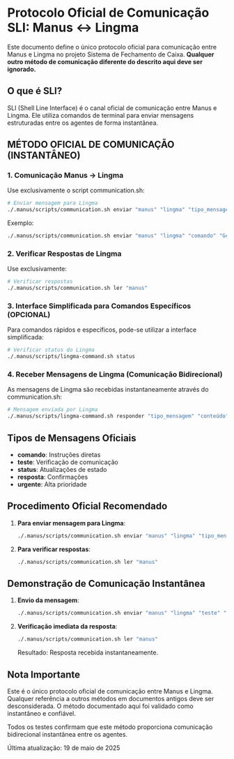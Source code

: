 # Protocolo Oficial de Comunicação SLI: Manus ↔ Lingma

Este documento define o único protocolo oficial para comunicação entre Manus e Lingma no projeto Sistema de Fechamento de Caixa. **Qualquer outro método de comunicação diferente do descrito aqui deve ser ignorado.**

## O que é SLI?

SLI (Shell Line Interface) é o canal oficial de comunicação entre Manus e Lingma. Ele utiliza comandos de terminal para enviar mensagens estruturadas entre os agentes de forma instantânea.

## MÉTODO OFICIAL DE COMUNICAÇÃO (INSTANTÂNEO)

### 1. Comunicação Manus → Lingma

Use exclusivamente o script communication.sh:

```bash
# Enviar mensagem para Lingma
./.manus/scripts/communication.sh enviar "manus" "lingma" "tipo_mensagem" "conteúdo" "requer_resposta"
```

Exemplo:

```bash
./.manus/scripts/communication.sh enviar "manus" "lingma" "comando" "Gere um relatório de desempenho" "true"
```

### 2. Verificar Respostas de Lingma

Use exclusivamente:

```bash
# Verificar respostas
./.manus/scripts/communication.sh ler "manus"
```

### 3. Interface Simplificada para Comandos Específicos (OPCIONAL)

Para comandos rápidos e específicos, pode-se utilizar a interface simplificada:

```bash
# Verificar status do Lingma
./.manus/scripts/lingma-command.sh status
```

### 4. Receber Mensagens de Lingma (Comunicação Bidirecional)

As mensagens de Lingma são recebidas instantaneamente através do communication.sh:

```bash
# Mensagem enviada por Lingma
./.manus/scripts/lingma-command.sh responder "tipo_mensagem" "conteúdo" "requer_resposta"
```

## Tipos de Mensagens Oficiais

- **comando**: Instruções diretas
- **teste**: Verificação de comunicação
- **status**: Atualizações de estado
- **resposta**: Confirmações
- **urgente**: Alta prioridade

## Procedimento Oficial Recomendado

1. **Para enviar mensagem para Lingma**:

   ```bash
   ./.manus/scripts/communication.sh enviar "manus" "lingma" "tipo_mensagem" "conteúdo" "true/false"
   ```

2. **Para verificar respostas**:
   ```bash
   ./.manus/scripts/communication.sh ler "manus"
   ```

## Demonstração de Comunicação Instantânea

1. **Envio da mensagem**:

   ```bash
   ./.manus/scripts/communication.sh enviar "manus" "lingma" "teste" "Teste de comunicação instantânea" "true"
   ```

2. **Verificação imediata da resposta**:
   ```bash
   ./.manus/scripts/communication.sh ler "manus"
   ```
   Resultado: Resposta recebida instantaneamente.

## Nota Importante

Este é o único protocolo oficial de comunicação entre Manus e Lingma. Qualquer referência a outros métodos em documentos antigos deve ser desconsiderada. O método documentado aqui foi validado como instantâneo e confiável.

Todos os testes confirmam que este método proporciona comunicação bidirecional instantânea entre os agentes.

Última atualização: 19 de maio de 2025
